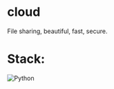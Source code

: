 # cloud

File sharing, beautiful, fast, secure.

# Stack:
![Python](https://img.shields.io/badge/python-3.11.6-3670A0?style=for-the-badge&logo=python&logoColor=ffdd54)
